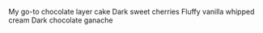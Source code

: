 My go-to chocolate layer cake
Dark sweet cherries
Fluffy vanilla whipped cream
Dark chocolate ganache